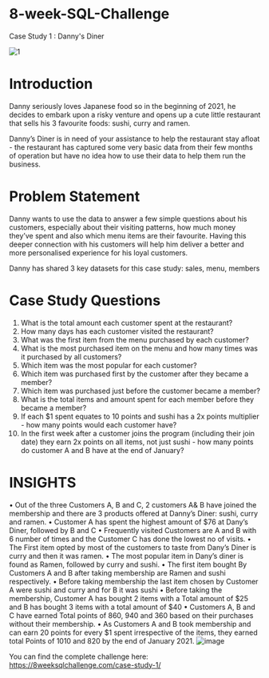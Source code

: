 # 8-week-SQL-Challenge
Case Study 1 : Danny's Diner

![1](https://user-images.githubusercontent.com/82135370/213272874-b8dd6f37-f620-45c9-9375-7653f813ab72.png)

# Introduction
Danny seriously loves Japanese food so in the beginning of 2021, he decides to embark upon a risky venture and opens up a cute little restaurant that sells his 3 favourite foods: sushi, curry and ramen.

Danny’s Diner is in need of your assistance to help the restaurant stay afloat - the restaurant has captured some very basic data from their few months of operation but have no idea how to use their data to help them run the business.

# Problem Statement
Danny wants to use the data to answer a few simple questions about his customers, especially about their visiting patterns, how much money they’ve spent and also which menu items are their favourite. Having this deeper connection with his customers will help him deliver a better and more personalised experience for his loyal customers.

Danny has shared 3 key datasets for this case study: sales, menu, members

# Case Study Questions
1. What is the total amount each customer spent at the restaurant?
2. How many days has each customer visited the restaurant?
3. What was the first item from the menu purchased by each customer?
4. What is the most purchased item on the menu and how many times was it purchased by all customers?
5. Which item was the most popular for each customer?
6. Which item was purchased first by the customer after they became a member?
7. Which item was purchased just before the customer became a member?
8. What is the total items and amount spent for each member before they became a member?
9. If each $1 spent equates to 10 points and sushi has a 2x points multiplier - how many points would each customer have?
10. In the first week after a customer joins the program (including their join date) they earn 2x points on all items, not just sushi - how many points do customer A and B have at the end of January?

# INSIGHTS

•	Out of the three Customers A, B and C, 2 customers A& B have joined the membership and there are 3 products offered at Danny’s Diner: sushi, curry and ramen.
•	Customer A has spent the highest amount of $76 at Dany’s Diner, followed by B and C
•	Frequently visited Customers are A and B with 6 number of times and the Customer C has done the lowest no of visits.
•	The First item opted by most of the customers to taste from Dany’s Diner is curry and then it was ramen.
•	The most popular item in Dany’s diner is found as Ramen, followed by curry and sushi.
•	The first item bought By Customers A and B after taking membership are Ramen and sushi respectively.
•	Before taking membership the last item chosen by Customer A were sushi and curry and for B it was sushi
•	Before taking the membership, Customer A has bought 2 items with a Total amount of $25 and B has bought 3 items with a total amount of $40
•	Customers A, B and C have earned Total points of 860, 940 and 360 based on their purchases without their membership.
•	As Customers A and B took membership and can earn 20 points for every $1 spent irrespective of the items, they earned total Points of 1010 and 820 by the end of January 2021.
![image](https://user-images.githubusercontent.com/82135370/213313687-977d8d34-5b26-4f15-af84-0ee180ecccf8.png)

You can find the complete challenge here: https://8weeksqlchallenge.com/case-study-1/
